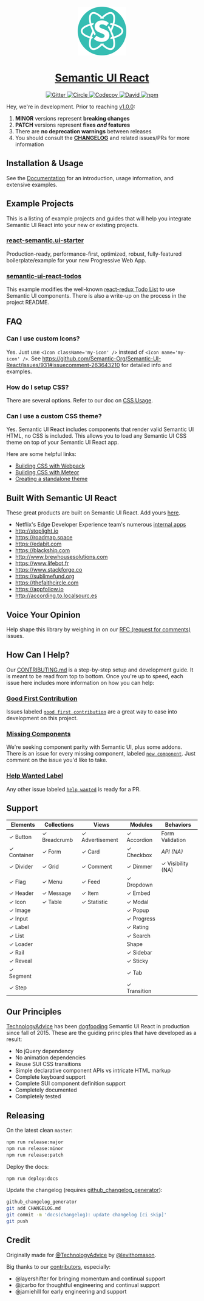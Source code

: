 <!-- Logo -->
<p align="center">
  <a href="https://react.semantic-ui.com">
    <img height="128" width="128" src="https://github.com/Semantic-Org/Semantic-UI-React/raw/master/docs/app/logo.png">
  </a>
</p>

<!-- Name -->
<h1 align="center">
  <a href="https://react.semantic-ui.com/">Semantic UI React</a>
</h1>

<!-- Badges -->
<p align="center">
  <a href="https://gitter.im/Semantic-Org/Semantic-UI-React">
    <img alt="Gitter" src="https://img.shields.io/badge/gitter-join_chat-1dce73.svg?logo=data%3Aimage%2Fsvg%2Bxml%3Bbase64%2CPD94bWwgdmVyc2lvbj0iMS4wIiBlbmNvZGluZz0iVVRGLTgiPz4NCjxzdmcgeG1sbnM9Imh0dHA6Ly93d3cudzMub3JnLzIwMDAvc3ZnIj48cmVjdCB4PSIwIiB5PSI1IiBmaWxsPSIjZmZmIiB3aWR0aD0iMSIgaGVpZ2h0PSI1Ii8%2BPHJlY3QgeD0iMiIgeT0iNiIgZmlsbD0iI2ZmZiIgd2lkdGg9IjEiIGhlaWdodD0iNyIvPjxyZWN0IHg9IjQiIHk9IjYiIGZpbGw9IiNmZmYiIHdpZHRoPSIxIiBoZWlnaHQ9IjciLz48cmVjdCB4PSI2IiB5PSI2IiBmaWxsPSIjZmZmIiB3aWR0aD0iMSIgaGVpZ2h0PSI0Ii8%2BPC9zdmc%2B&logoWidth=8&style=flat-square&maxAge=2592000" />
  </a>
  <a href="https://circleci.com/gh/Semantic-Org/Semantic-UI-React/tree/master">
    <img alt="Circle" src="https://img.shields.io/circleci/project/Semantic-Org/Semantic-UI-React/master.svg?style=flat-square" />
  </a>
  <a href="https://codecov.io/gh/Semantic-Org/Semantic-UI-React">
    <img alt="Codecov" src="https://img.shields.io/codecov/c/github/Semantic-Org/Semantic-UI-React/master.svg?style=flat-square" />
  </a>
  <a href="https://david-dm.org/Semantic-Org/Semantic-UI-React">
    <img alt="David" src="https://img.shields.io/david/Semantic-Org/Semantic-UI-React.svg?style=flat-square" />
  </a>
  <a href="https://www.npmjs.com/package/semantic-ui-react">
    <img alt="npm" src="https://img.shields.io/npm/v/semantic-ui-react.svg?style=flat-square" />
  </a>
</p>

Hey, we're in development. Prior to reaching [v1.0.0][6]:

1. **MINOR** versions represent **breaking changes**
1. **PATCH** versions represent **fixes _and_ features**
1. There are **no deprecation warnings** between releases
1. You should consult the [**CHANGELOG**][18] and related issues/PRs for more information

## Installation & Usage

See the [Documentation][2] for an introduction, usage information, and extensive examples.

## Example Projects

This is a listing of example projects and guides that will help you integrate Semantic UI React into your new or existing projects.

### [react-semantic.ui-starter][102]
Production-ready, performance-first, optimized, robust, fully-featured boilerplate/example for your new Progressive Web App.

### [semantic-ui-react-todos][100]
This example modifies the well-known [react-redux Todo List][101] to use Semantic UI components. There is also a write-up on the process in the project README.

## FAQ

### Can I use custom Icons?
Yes.  Just use `<Icon className='my-icon' />` instead of `<Icon name='my-icon' />`.  See https://github.com/Semantic-Org/Semantic-UI-React/issues/931#issuecomment-263643210 for detailed info and examples.

### How do I setup CSS?
There are several options.  Refer to our doc on [CSS Usage][23].

### Can I use a custom CSS theme?
Yes.  Semantic UI React includes components that render valid Semantic UI HTML, no CSS is included.  This allows you to load any Semantic UI CSS theme on top of your Semantic UI React app.

Here are some helpful links:

- [Building CSS with Webpack][24]
- [Building CSS with Meteor][26]
- [Creating a standalone theme][25]

## Built With Semantic UI React

These great products are built on Semantic UI React. Add yours [here][22].

- Netflix's Edge Developer Experience team's numerous [internal apps](https://github.com/Semantic-Org/Semantic-UI-React/issues/1604)
- http://stoplight.io
- https://roadmap.space
- https://edabit.com
- https://blackship.com
- http://www.brewhousesolutions.com
- https://www.lifebot.fr
- https://www.stackforge.co
- https://sublimefund.org
- https://thefaithcircle.com
- https://appfollow.io
- http://according.to.localsourc.es


## Voice Your Opinion

Help shape this library by weighing in on our [RFC (request for comments)][19] issues. 

## How Can I Help?

Our [CONTRIBUTING.md][1] is a step-by-step setup and development guide. It is meant to be read from top to bottom.  Once you're up to speed, each issue here includes more information on how you can help:

### [Good First Contribution][21]

Issues labeled [`good first contribution`][21] are a great way to ease into development on this project. 

### [Missing Components][17]

We're seeking component parity with Semantic UI, plus some addons.  There is an issue for every missing component, labeled [`new component`][17].  Just comment on the issue you'd like to take.

### [Help Wanted Label][4]

Any other issue labeled [`help wanted`][4] is ready for a PR.

## Support

|    Elements     |   Collections   |      Views      |     Modules     |     Behaviors      |
|-----------------|-----------------|-----------------|-----------------|--------------------|
| ✓ Button        | ✓ Breadcrumb    | ✓ Advertisement | ✓ Accordion     |   Form Validation  |
| ✓ Container     | ✓ Form          | ✓ Card          | ✓ Checkbox      | *API (NA)*         |
| ✓ Divider       | ✓ Grid          | ✓ Comment       | ✓ Dimmer        | ✓ Visibility (NA)  |
| ✓ Flag          | ✓ Menu          | ✓ Feed          | ✓ Dropdown      |                    |
| ✓ Header        | ✓ Message       | ✓ Item          | ✓ Embed         |                    |
| ✓ Icon          | ✓ Table         | ✓ Statistic     | ✓ Modal         |                    |
| ✓ Image         |                 |                 | ✓ Popup         |                    |
| ✓ Input         |                 |                 | ✓ Progress      |                    |
| ✓ Label         |                 |                 | ✓ Rating        |                    |
| ✓ List          |                 |                 | ✓ Search        |                    |
| ✓ Loader        |                 |                 |   Shape         |                    |
| ✓ Rail          |                 |                 | ✓ Sidebar       |                    |
| ✓ Reveal        |                 |                 | ✓ Sticky        |                    |
| ✓ Segment       |                 |                 | ✓ Tab           |                    |
| ✓ Step          |                 |                 | ✓ Transition    |                    |

## Our Principles

[TechnologyAdvice][9] has been [dogfooding][10] Semantic UI React in production since fall of 2015.  These are the guiding principles that have developed as a result:

- No jQuery dependency
- No animation dependencies
- Reuse SUI CSS transitions
- Simple declarative component APIs vs intricate HTML markup
- Complete keyboard support
- Complete SUI component definition support
- Completely documented
- Completely tested

## Releasing

On the latest clean `master`:

```sh
npm run release:major
npm run release:minor
npm run release:patch
```

Deploy the docs:

```sh
npm run deploy:docs
```

Update the changelog (requires [github_changelog_generator][15]):

```sh
github_changelog_generator
git add CHANGELOG.md
git commit -m 'docs(changelog): update changelog [ci skip]'
git push
```

## Credit

Originally made for [@TechnologyAdvice][9] by [@levithomason][26].

Big thanks to our [contributors][20], especially:

- @layershifter for bringing momentum and continual support
- @jcarbo for thoughtful engineering and continual support
- @jamiehill for early engineering and support

[1]: https://github.com/Semantic-Org/Semantic-UI-React/blob/master/.github/CONTRIBUTING.md
[2]: https://react.semantic-ui.com/
[3]: https://facebook.github.io/react/
[4]: https://github.com/Semantic-Org/Semantic-UI-React/labels/help%20wanted
[5]: https://semantic-ui.com/
[6]: https://github.com/Semantic-Org/Semantic-UI-React/milestone/1
[7]: https://github.com/webpack/webpack-dev-server/
[8]: https://github.com/Semantic-Org/Semantic-UI-React/issues/243
[9]: https://github.com/TechnologyAdvice
[10]: https://en.wikipedia.org/wiki/Eating_your_own_dog_food
[11]: https://github.com/Semantic-Org/Semantic-UI-React/issues/247
[12]: https://github.com/Semantic-Org/Semantic-UI-React/issues/243
[13]: https://webpack.github.io
[14]: https://github.com/Semantic-Org/Semantic-UI-React/issues
[15]: https://github.com/skywinder/github-changelog-generator
[17]: https://github.com/Semantic-Org/Semantic-UI-React/issues?q=is%3Aissue+is%3Aopen+label%3A%22new+component%22
[18]: https://github.com/Semantic-Org/Semantic-UI-React/blob/master/CHANGELOG.md
[19]: https://github.com/Semantic-Org/Semantic-UI-React/issues?q=is%3Aopen+RFC+label%3ARFC
[20]: https://github.com/Semantic-Org/Semantic-UI-React/graphs/contributors
[21]: https://github.com/Semantic-Org/Semantic-UI-React/labels/good%20first%20contribution
[22]: https://github.com/Semantic-Org/Semantic-UI-React/edit/master/README.md
[23]: https://react.semantic-ui.com/usage#css
[24]: https://github.com/Semantic-Org/Semantic-UI-React/issues/802#issuecomment-258990274
[25]: http://learnsemantic.com/themes/creating.html
[26]: https://github.com/Semantic-Org/Semantic-UI-Meteor
[26]: https://github.com/levithomason

<!-- Examples -->
[100]: https://github.com/wyc/semantic-ui-react-todos
[101]: https://github.com/reactjs/redux/tree/master/examples/todos
[102]: https://github.com/Metnew/react-semantic.ui-starter
